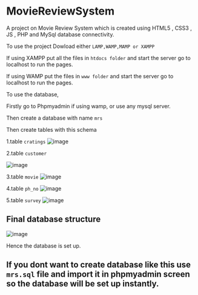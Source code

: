 # MovieReviewSystem
A project on Movie Review System which is created using HTML5 , CSS3 , JS , PHP and MySql database connectivity.

To use the project Dowload either ```LAMP,WAMP,MAMP or XAMPP```

If using XAMPP put all the files in ````htdocs folder```` and start the server 
go to localhost to run the pages.

If using WAMP put the files in ```www folder``` and start the server
go to localhost to run the pages.

To use the database,

Firstly go to Phpmyadmin if using wamp, or use any mysql server.

Then create a database with name ```mrs``` 

Then create tables with this schema

1.table ```cratings```
![image](https://user-images.githubusercontent.com/42001739/86080873-8580a600-bab1-11ea-84c9-baef8242bd58.png)

2.table ```customer```

![image](https://user-images.githubusercontent.com/42001739/86080910-a0ebb100-bab1-11ea-94d7-849173bcb51f.png)


3.table ```movie```
![image](https://user-images.githubusercontent.com/42001739/86080956-c37dca00-bab1-11ea-8719-56c984912a36.png)

4.table ```ph_no```
![image](https://user-images.githubusercontent.com/42001739/86081015-e4deb600-bab1-11ea-807f-5573aa50096a.png)


5.table ```survey```
![image](https://user-images.githubusercontent.com/42001739/86081037-f0ca7800-bab1-11ea-8d40-9726761f7ed5.png)

## Final database structure
![image](https://user-images.githubusercontent.com/42001739/86081085-16578180-bab2-11ea-98a8-ff938ad14b92.png)

Hence the database is set up.

## If you dont want to create database like this use ```mrs.sql``` file and import it in phpmyadmin screen so the database will be set up instantly.

